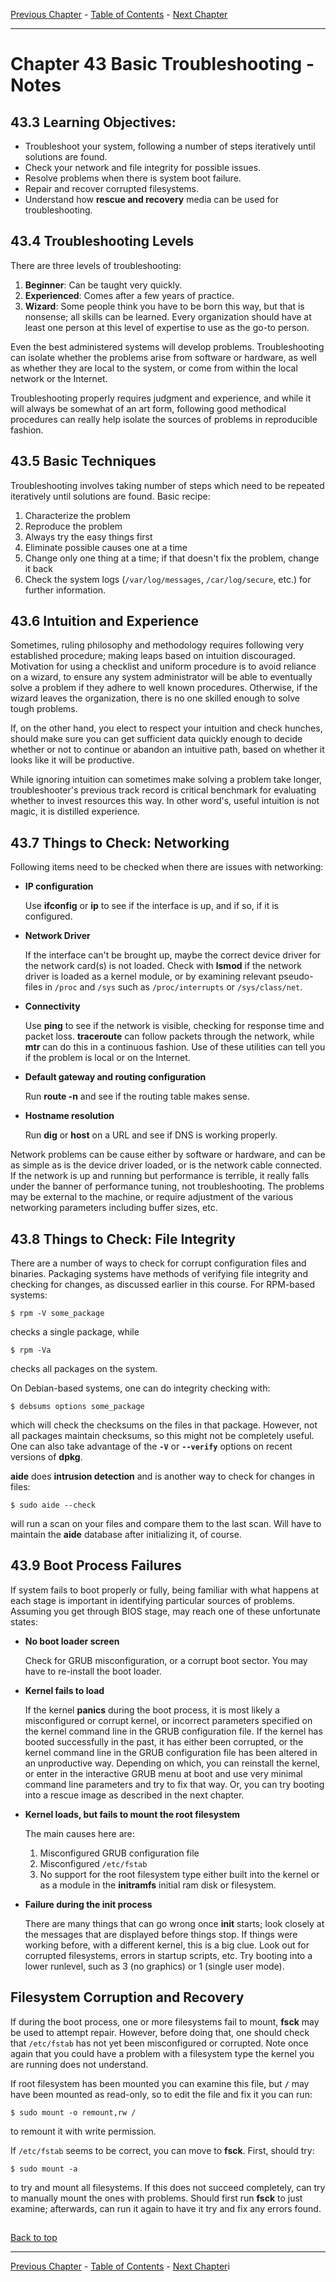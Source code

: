 [Previous Chapter](../42-localsecurity/notes_Ch42.md) - [Table of Contents](../README.md#table-of-contents) - [Next Chapter](../Ch44-systemrescue/notes_Ch44.md)

---

# Chapter 43 Basic Troubleshooting - Notes

## 43.3 Learning Objectives:
- Troubleshoot your system, following a number of steps iteratively until solutions are found.
- Check your network and file integrity for possible issues.
- Resolve problems when there is system boot failure.
- Repair and recover corrupted filesystems.
- Understand how **rescue and recovery** media can be used for troubleshooting.

## 43.4 Troubleshooting Levels
There are three levels of troubleshooting:
1. **Beginner**: Can be taught very quickly.
2. **Experienced**: Comes after a few years of practice.
3. **Wizard**: Some people think you have to be born this way, but that is nonsense; all skills can be learned. Every organization should have at least one person at this level of expertise to use as the go-to person.

Even the best administered systems will develop problems. Troubleshooting can isolate whether the problems arise from software or hardware, as well as whether they are local to the system, or come from within the local network or the Internet.

Troubleshooting properly requires judgment and experience, and while it will always be somewhat of an art form, following good methodical procedures can really help isolate the sources of problems in reproducible fashion.

## 43.5 Basic Techniques
Troubleshooting involves taking number of steps which need to be repeated iteratively until solutions are found. Basic recipe:
1. Characterize the problem
2. Reproduce the problem
3. Always try the easy things first
4. Eliminate possible causes one at a time
5. Change only one thing at a time; if that doesn't fix the problem, change it back
6. Check the system logs (`/var/log/messages`, `/car/log/secure`, etc.) for further information.

## 43.6 Intuition and Experience
Sometimes, ruling philosophy and methodology requires following very established procedure; making leaps based on intuition discouraged. Motivation for using a checklist and uniform procedure is to avoid reliance on a wizard, to ensure any system administrator will be able to eventually solve a problem if they adhere to well known procedures. Otherwise, if the wizard leaves the organization, there is no one skilled enough to solve tough problems.

If, on the other hand, you elect to respect your intuition and check hunches, should make sure you can get sufficient data quickly enough to decide whether or not to continue or abandon an intuitive path, based on whether it looks like it will be productive.

While ignoring intuition can sometimes make solving a problem take longer, troubleshooter's previous track record is critical benchmark for evaluating whether to invest resources this way. In other word's, useful intuition is not magic, it is distilled experience.

## 43.7 Things to Check: Networking
Following items need to be checked when there are issues with networking:
- **IP configuration**
  
  Use **ifconfig** or **ip** to see if the interface is up, and if so, if it is configured.
- **Network Driver**
  
  If the interface can't be brought up, maybe the correct device driver for the network card(s) is not loaded. Check with **lsmod** if the network driver is loaded as a kernel module, or by examining relevant pseudo-files in `/proc` and `/sys` such as `/proc/interrupts` or `/sys/class/net`.
- **Connectivity**
  
  Use **ping** to see if the network is visible, checking for response time and packet loss. **traceroute** can follow packets through the network, while **mtr** can do this in a continuous fashion. Use of these utilities can tell you if the problem is local or on the Internet.
- **Default gateway and routing configuration**
  
  Run **route -n** and see if the routing table makes sense.
- **Hostname resolution**
  
  Run **dig** or **host** on a URL and see if DNS is working properly.

Network problems can be cause either by software or hardware, and can be as simple as is the device driver loaded, or is the network cable connected. If the network is up and running but performance is terrible, it really falls under the banner of performance tuning, not troubleshooting. The problems may be external to the machine, or require adjustment of the various networking parameters including buffer sizes, etc.

## 43.8 Things to Check: File Integrity
There are a number of ways to check for corrupt configuration files and binaries. Packaging systems have methods of verifying file integrity and checking for changes, as discussed earlier in this course. For RPM-based systems:
```shell
$ rpm -V some_package
```
checks a single package, while
```shell
$ rpm -Va
```
checks all packages on the system.

On Debian-based systems, one can do integrity checking with:
```shell
$ debsums options some_package
```
which will check the checksums on the files in that package. However, not all packages maintain checksums, so this might not be completely useful. One can also take advantage of the **`-V`** or **`--verify`** options on recent versions of **dpkg**.

**aide** does **intrusion detection** and is another way to check for changes in files:
```shell
$ sudo aide --check
```
will run a scan on your files and compare them to the last scan. Will have to maintain the **aide** database after initializing it, of course.

## 43.9 Boot Process Failures
If system fails to boot properly or fully, being familiar with what happens at each stage is important in identifying particular sources of problems. Assuming you get through BIOS stage, may reach one of these unfortunate states:
- **No boot loader screen**
  
  Check for GRUB misconfiguration, or a corrupt boot sector. You may have to re-install the boot loader.
- **Kernel fails to load**

  If the kernel **panics** during the boot process, it is most likely a misconfigured or corrupt kernel, or incorrect parameters specified on the kernel command line in the GRUB configuration file. If the kernel has booted successfully in the past, it has either been corrupted, or the kernel command line in the GRUB configuration file has been altered in an unproductive way. Depending on which, you can reinstall the kernel, or enter in the interactive GRUB menu at boot and use very minimal command line parameters and try to fix that way. Or, you can try booting into a rescue image as described in the next chapter.
- **Kernel loads, but fails to mount the root filesystem**

  The main causes here are:
  1. Misconfigured GRUB configuration file
  2. Misconfigured `/etc/fstab`
  3. No support for the root filesystem type either built into the kernel or as a module in the **initramfs** initial ram disk or filesystem.
- **Failure during the init process**

  There are many things that can go wrong once **init** starts; look closely at the messages that are displayed before things stop. If things were working before, with a different kernel, this is a big clue. Look out for corrupted filesystems, errors in startup scripts, etc. Try booting into a lower runlevel, such as 3 (no graphics) or 1 (single user mode).
  
## Filesystem Corruption and Recovery
If during the boot process, one or more filesystems fail to mount, **fsck** may be used to attempt repair. However, before doing that, one should check that `/etc/fstab` has not yet been misconfigured or corrupted. Note once again that you could have a problem with a filesystem type the kernel you are running does not understand.

If root filesystem has been mounted you can examine this file, but **`/`** may have been mounted as read-only, so to edit the file and fix it you can run:
```shell
$ sudo mount -o remount,rw /
```
to remount it with write permission.

If `/etc/fstab` seems to be correct, you can move to **fsck**. First, should try:
```shell
$ sudo mount -a
```
to try and mount all filesystems. If this does not succeed completely, can try to manually mount the ones with problems. Should first run **fsck** to just examine; afterwards, can run it again to have it try and fix any errors found.

##

[Back to top](#)

---

[Previous Chapter](../42-localsecurity/notes_Ch42.md) - [Table of Contents](../README.md#table-of-contents) - [Next Chapter](../Ch44-systemrescue/notes_Ch44.md)i
